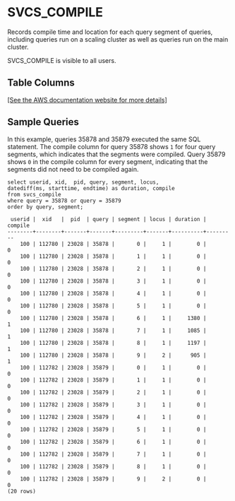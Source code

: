 # SVCS\_COMPILE<a name="r_SVCS_COMPILE"></a>

Records compile time and location for each query segment of queries, including queries run on a scaling cluster as well as queries run on the main cluster\.

SVCS\_COMPILE is visible to all users\.

## Table Columns<a name="r_SVCS_COMPILE-table-rows"></a>

[\[See the AWS documentation website for more details\]](http://docs.aws.amazon.com/redshift/latest/dg/r_SVCS_COMPILE.html)

## Sample Queries<a name="r_SVCS_COMPILE-sample-queries"></a>

In this example, queries 35878 and 35879 executed the same SQL statement\. The compile column for query 35878 shows `1` for four query segments, which indicates that the segments were compiled\. Query 35879 shows `0` in the compile column for every segment, indicating that the segments did not need to be compiled again\.

```
select userid, xid,  pid, query, segment, locus,  
datediff(ms, starttime, endtime) as duration, compile 
from svcs_compile 
where query = 35878 or query = 35879
order by query, segment;

 userid |  xid   |  pid  | query | segment | locus | duration | compile
--------+--------+-------+-------+---------+-------+----------+---------
    100 | 112780 | 23028 | 35878 |       0 |     1 |        0 |       0
    100 | 112780 | 23028 | 35878 |       1 |     1 |        0 |       0
    100 | 112780 | 23028 | 35878 |       2 |     1 |        0 |       0
    100 | 112780 | 23028 | 35878 |       3 |     1 |        0 |       0
    100 | 112780 | 23028 | 35878 |       4 |     1 |        0 |       0
    100 | 112780 | 23028 | 35878 |       5 |     1 |        0 |       0
    100 | 112780 | 23028 | 35878 |       6 |     1 |     1380 |       1
    100 | 112780 | 23028 | 35878 |       7 |     1 |     1085 |       1
    100 | 112780 | 23028 | 35878 |       8 |     1 |     1197 |       1
    100 | 112780 | 23028 | 35878 |       9 |     2 |      905 |       1
    100 | 112782 | 23028 | 35879 |       0 |     1 |        0 |       0
    100 | 112782 | 23028 | 35879 |       1 |     1 |        0 |       0
    100 | 112782 | 23028 | 35879 |       2 |     1 |        0 |       0
    100 | 112782 | 23028 | 35879 |       3 |     1 |        0 |       0
    100 | 112782 | 23028 | 35879 |       4 |     1 |        0 |       0
    100 | 112782 | 23028 | 35879 |       5 |     1 |        0 |       0
    100 | 112782 | 23028 | 35879 |       6 |     1 |        0 |       0
    100 | 112782 | 23028 | 35879 |       7 |     1 |        0 |       0
    100 | 112782 | 23028 | 35879 |       8 |     1 |        0 |       0
    100 | 112782 | 23028 | 35879 |       9 |     2 |        0 |       0
(20 rows)
```